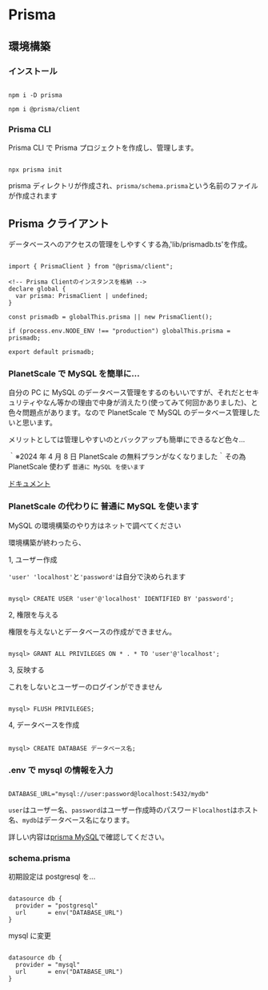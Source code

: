 # Prisma

## 環境構築

### インストール

```

npm i -D prisma

npm i @prisma/client

```

### Prisma CLI

Prisma CLI で Prisma プロジェクトを作成し、管理します。

```

npx prisma init

```

prisma ディレクトリが作成され、`prisma/schema.prisma`という名前のファイルが作成されます

## Prisma クライアント

データベースへのアクセスの管理をしやすくする為,'lib/prismadb.ts'を作成。

```

import { PrismaClient } from "@prisma/client";

<!-- Prisma Clientのインスタンスを格納 -->
declare global {
  var prisma: PrismaClient | undefined;
}

const prismadb = globalThis.prisma || new PrismaClient();

if (process.env.NODE_ENV !== "production") globalThis.prisma = prismadb;

export default prismadb;

```

### PlanetScale で MySQL を簡単に...

自分の PC に MySQL のデータベース管理をするのもいいですが、それだとセキュリティやなん等かの理由で中身が消えたり(使ってみて何回かありました)、と色々問題点があります。なので PlanetScale で MySQL のデータベース管理したいと思います。

メリットとしては管理しやすいのとバックアップも簡単にできるなど色々...

｀※2024 年 4 月 8 日 PlanetScale の無料プランがなくなりました｀その為 PlanetScale 使わず `普通に MySQL を使います`

[ドキュメント](https://planetscale.com/docs/concepts/what-is-planetscale)

### PlanetScale の代わりに 普通に MySQL を使います

MySQL の環境構築のやり方はネットで調べてください

環境構築が終わったら、

1, ユーザー作成

`'user' 'localhost'`と`'password'`は自分で決められます

```

mysql> CREATE USER 'user'@'localhost' IDENTIFIED BY 'password';

```

2, 権限を与える

権限を与えないとデータベースの作成ができません。

```

mysql> GRANT ALL PRIVILEGES ON * . * TO 'user'@'localhost';

```

3, 反映する

これをしないとユーザーのログインができません

```

mysql> FLUSH PRIVILEGES;

```

4, データベースを作成

```

mysql> CREATE DATABASE データベース名;

```

### .env で mysql の情報を入力

```

DATABASE_URL="mysql://user:password@localhost:5432/mydb"

```

`user`はユーザー名、`password`はユーザー作成時のパスワード`localhost`はホスト名、`mydb`はデータベース名になります。

詳しい内容は[prisma MySQL](https://www.prisma.io/docs/orm/overview/databases/mysql)で確認してください。

### schema.prisma

初期設定は postgresql を...

```

datasource db {
  provider = "postgresql"
  url      = env("DATABASE_URL")
}

```

mysql に変更

```

datasource db {
  provider = "mysql"
  url      = env("DATABASE_URL")
}

```
